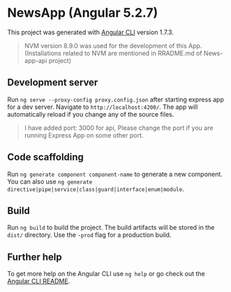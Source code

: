 # NewsApp (Angular 5.2.7)

This project was generated with [Angular CLI](https://github.com/angular/angular-cli) version 1.7.3.
> NVM version 8.9.0 was used for the development of this App. (Installations related to NVM are mentioned in RRADME.md of News-app-api project)

## Development server

Run `ng serve --proxy-config proxy.config.json` after starting express app for a dev server. Navigate to `http://localhost:4200/`. The app will automatically reload if you change any of the source files.

> I have added port: 3000 for api, Please change the port if you are running Express App on some other port.

## Code scaffolding

Run `ng generate component component-name` to generate a new component. You can also use `ng generate directive|pipe|service|class|guard|interface|enum|module`.

## Build

Run `ng build` to build the project. The build artifacts will be stored in the `dist/` directory. Use the `-prod` flag for a production build.

## Further help

To get more help on the Angular CLI use `ng help` or go check out the [Angular CLI README](https://github.com/angular/angular-cli/blob/master/README.md).
